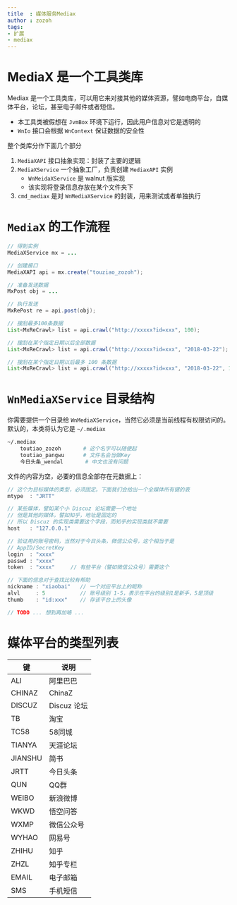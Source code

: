 ```yaml
---
title  : 媒体服务Mediax
author : zozoh
tags:
- 扩展
- mediax
---
```


# MediaX 是一个工具类库

Mediax 是一个工具类库，可以用它来对接其他的媒体资源，譬如电商平台，自媒体平台，论坛，甚至电子邮件或者短信。

- 本工具类被假想在 `JvmBox` 环境下运行，因此用户信息对它是透明的
- `WnIo` 接口会根据 `WnContext` 保证数据的安全性

整个类库分作下面几个部分

1. `MediaXAPI` 接口抽象实现：封装了主要的逻辑
2. `MediaXService` 一个抽象工厂，负责创建 `MediaxAPI` 实例
    - `WnMeidaXService` 是 walnut 版实现
    - 该实现将登录信息存放在某个文件夹下
3. `cmd_mediax` 是对 `WnMediaXService` 的封装，用来测试或者单独执行


# `MediaX` 的工作流程

```java
// 得到实例
MediaXService mx = ...

// 创建接口
MediaXAPI api = mx.create("touziao_zozoh");

// 准备发送数据
MxPost obj = ...

// 执行发送
MxRePost re = api.post(obj);

// 搜刮最多100条数据
List<MxReCrawl> list = api.crawl("http://xxxxx?id=xxx", 100);

// 搜刮在某个指定日期以后全部数据
List<MxReCrawl> list = api.crawl("http://xxxxx?id=xxx", "2018-03-22");

// 搜刮在某个指定日期以后最多 100 条数据
List<MxReCrawl> list = api.crawl("http://xxxxx?id=xxx", "2018-03-22", 100);
```

# `WnMediaXService` 目录结构

你需要提供一个目录给 `WnMediaXService`，当然它必须是当前线程有权限访问的。
默认的，本类将认为它是 `~/.mediax`

```bash
~/.mediax
    toutiao_zozoh       # 这个名字可以随便起
    toutiao_pangwu      # 文件名会当做Key
    今日头条_wendal       # 中文也没有问题
```

文件的内容为空，必要的信息全部存在元数据上：

```js
// 这个为目标媒体的类型，必须固定。下面我们会给出一个全媒体所有键的表
mtype  : "JRTT"

// 某些媒体，譬如某个小 Discuz 论坛需要一个地址
// 但是其他的媒体，譬如知乎，地址是固定的
// 所以 Discuz 的实现类需要这个字段，而知乎的实现类就不需要
host   : "127.0.0.1"

// 验证用的账号密码，当然对于今日头条，微信公众号，这个相当于是
// AppID/SecretKey
login  : "xxxx"
passwd : "xxxx"
token  : "xxxx"     // 有些平台（譬如微信公众号）需要这个

// 下面的信息对于查找比较有帮助
nickname : "xiaobai"   // 一个对应平台上的昵称
alvl     : 5           // 账号级别 1-5，表示在平台的级别1是新手，5是顶级
thumb    : "id:xxx"    // 存该平台上的头像

// TODO ... 想到再加咯 ...
```

# 媒体平台的类型列表

键         | 说明
-----------|--------------------
ALI        | 阿里巴巴
CHINAZ     | ChinaZ
DISCUZ     | Discuz 论坛
TB         | 淘宝
TC58       | 58同城
TIANYA     | 天涯论坛
JIANSHU    | 简书
JRTT       | 今日头条
QUN        | QQ群
WEIBO      | 新浪微博
WKWD       | 悟空问答
WXMP       | 微信公众号
WYHAO      | 网易号
ZHIHU      | 知乎
ZHZL       | 知乎专栏
EMAIL      | 电子邮箱
SMS        | 手机短信
























